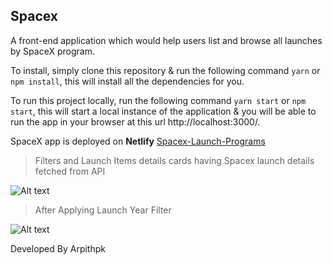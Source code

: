 ## Spacex
A front-end application which would help users list and browse all launches by SpaceX program.


To install, simply clone this repository & run the following command  `yarn` or `npm install`, this will install all the dependencies for you.


To run this project locally, run the following command  `yarn start` or `npm start`, this will start a local instance of the application & you will be able to run the app in your browser at this url http://localhost:3000/.



SpaceX app is deployed on **Netlify** [Spacex-Launch-Programs](https://spacex-launch-programs.netlify.app/)




>Filters and Launch Items details cards having Spacex launch details fetched from API

![Alt text](https://drive.google.com/file/d/109WBxJ1O5mwx5CRJwufC76weSJz2d85r/view?usp=sharing)

> After Applying Launch Year Filter

![Alt text](https://drive.google.com/file/d/109WBxJ1O5mwx5CRJwufC76weSJz2d85r/view?usp=sharing)


Developed By Arpithpk